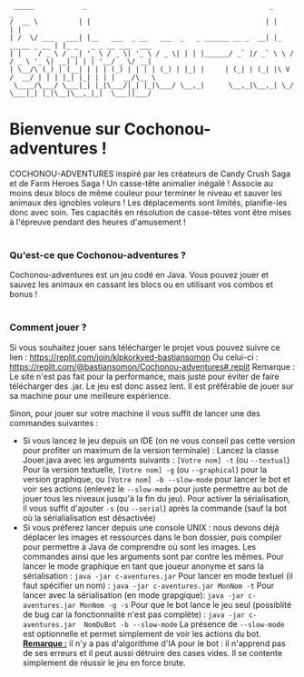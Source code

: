 ````
 _____            _                                             _                 _                       
/  __ \          | |                                           | |               | |                      
| /  \/ ___   ___| |__   ___  _ __   ___  _   _ ______ __ _  __| |_   _____ _ __ | |_ _   _ _ __ ___  ___ 
| |    / _ \ / __| '_ \ / _ \| '_ \ / _ \| | | |______/ _` |/ _` \ \ / / _ \ '_ \| __| | | | '__/ _ \/ __|
| \__/\ (_) | (__| | | | (_) | | | | (_) | |_| |     | (_| | (_| |\ V /  __/ | | | |_| |_| | | |  __/\__ \
 \____/\___/ \___|_| |_|\___/|_| |_|\___/ \__,_|      \__,_|\__,_| \_/ \___|_| |_|\__|\__,_|_|  \___||___/
````

# Bienvenue sur Cochonou-adventures !

COCHONOU-ADVENTURES inspiré par les créateurs de Candy Crush Saga et de Farm Heroes Saga !
Un casse-tête animalier inégalé !
Associe au moins deux blocs de même
couleur pour terminer le niveau et sauver les animaux des ignobles
voleurs ! Les déplacements sont limités, planifie-les donc avec
soin. Tes capacités en résolution de casse-têtes vont être mises à
l'épreuve pendant des heures d'amusement !
<br/>
<br/>

### Qu'est-ce que Cochonou-adventures ?

Cochonou-adventures est un jeu codé en Java.
Vous pouvez jouer et sauvez les animaux en cassant les blocs ou en utilisant vos combos et bonus !
<br/>
<br/>

### Comment jouer ?

Si vous souhaitez jouer sans télécharger le projet vous pouvez suivre ce lien :
https://replit.com/join/klpkorkyed-bastiansomon
Ou celui-ci :
https://replit.com/@bastiansomon/Cochonou-adventures#.replit
Remarque : Le site n'est pas fait pour la performance, mais juste pour éviter de faire télécharger des .jar. Le jeu est donc assez lent. Il est préférable de jouer sur sa machine pour une meilleure expérience.

Sinon, pour jouer sur votre machine il vous suffit de lancer une des commandes suivantes :

- Si vous lancez le jeu depuis un IDE (on ne vous conseil pas cette version pour profiter un maximum de la version terminale) :
 Lancez la classe Jouer.java avec les arguments suivants :
  `[Votre nom] -t` (ou `--textual`) Pour la version textuelle, `[Votre nom] -g` (ou `--graphical`) pour la version graphique, ou `[Votre nom] -b --slow-mode` pour lancer le bot et voir ses actions (enlevez le `--slow-mode` pour juste permettre au bot de jouer tous les niveaux jusqu'à la fin du jeu).
  Pour activer la sérialisation, il vous suffit d'ajouter `-s` (ou `--serial`) après la commande (sauf la bot où la sérialialisation est désactivée)
- Si vous préferez lancer depuis une console UNIX :
  nous devons déjà déplacer les images et ressources dans le bon dossier, puis compiler pour permettre à Java de comprendre où sont les images.
  Les commandes ainsi que les arguments sont par contre les mêmes. 
  Pour lancer le mode graphique en tant que joueur anonyme et sans la sérialisation :
  `java -jar c-aventures.jar`
  Pour lancer en mode textuel (il faut spécifier un nom) :
  `java -jar c-aventures.jar MonNom -t`
  Pour lancer avec la sérialisation (en mode grapgique):
  `java -jar c-aventures.jar MonNom -g -s`
  Pour que le bot lance le jeu seul (possiblité de bug car la fonctionnalité n'est pas complète) :
  `java -jar c-aventures.jar  NomDuBot -b --slow-mode`
  La présence de `--slow-mode` est optionnelle et permet simplement de voir les actions du bot.
  **<u>Remarque :**</u> il n'y a pas d'algorithme d'IA pour le bot : il n'apprend pas de ses erreurs et il peut aussi détruire des cases vides. Il se contente simplement de réussir le jeu en force brute.